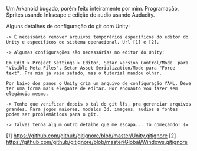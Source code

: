 Um Arkanoid bugado, porém feito inteiramente por mim. Programação, Sprites usando Inkscape e edição de audio usando Audacity.

Alguns detalhes de configuração do git com Unity:

	-> É necessário remover arquivos temporários específicos do editor do Unity e específicos de sistema operacional. Url [1] e [2].

	-> Algumas configurações são necessárias no editor do Unity: 

	Em Edit > Project Settings > Editor, Setar Version Control/Mode  para "Visible Meta Files". Setar Asset Serialization/Mode para "Force text". Pra mim já veio setado, mas o tutorial mandou olhar.

	Por baixo dos panos o Unity cria um arquivo de configuração YAML. Deve ter uma forma mais elegante de editar. Por enquanto vou fazer sem elegância mesmo.

	-> Tenho que verificar depois o tal do git lfs, pra gerenciar arquivos grandes. Para jogos maiores, modelos 3d, imagens, audios e fontes podem ser problemáticos para o git.

	-> Talvez tenha algum outro detalhe que me escapa... Tô começando! (=

[1] https://github.com/github/gitignore/blob/master/Unity.gitignore
[2] https://github.com/github/gitignore/blob/master/Global/Windows.gitignore